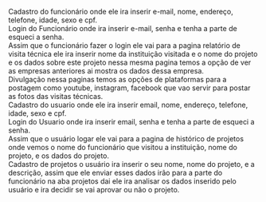 Cadastro do funcionário onde ele ira inserir e-mail, nome, endereço, telefone, idade, sexo e cpf. <br>
Login do Funcionário onde ira inserir e-mail, senha e tenha a parte de esqueci a senha. <br>
Assim que o funcionário fazer o login ele vai para a pagina relatório de visita técnica ele ira inserir nome da instituição visitada e o nome do projeto e os dados sobre este projeto nessa mesma pagina temos a opção de ver as empresas anteriores ai mostra os dados dessa empresa.<br>
Divulgação nessa paginas temos as opções de plataformas para a postagem como youtube, instagram, facebook que vao servir para postar as fotos das visitas técnicas. <br>
Cadastro do usuario onde ele ira inserir email, nome, endereço, telefone, idade, sexo e cpf. <br>
Login do Usuario onde ira inserir email, senha e tenha a parte de esqueci a senha. <br>
Assim que o usuário logar ele vai para a pagina de histórico de projetos onde vemos o nome do funcionário que visitou a instituição, nome do projeto, e os dados do projeto. <br>
Cadastro de projetos o usuário ira inserir o seu nome, nome do projeto, e a descrição, assim que ele enviar esses dados irão para a parte do funcionário na aba projetos dai ele ira analisar os dados inserido pelo usuário e ira decidir se vai aprovar ou não o projeto.
